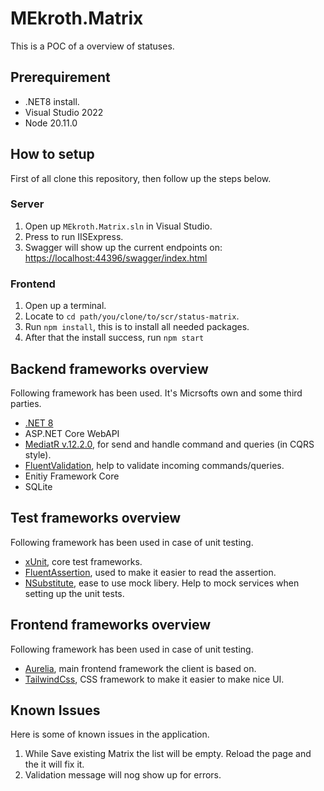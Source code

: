 # MEkroth.Matrix
This is a POC of a overview of statuses.

## Prerequirement
- .NET8 install.
- Visual Studio 2022
- Node 20.11.0
  
## How to setup
First of all clone this repository, then follow up the steps below.

### Server
1. Open up ```MEkroth.Matrix.sln``` in Visual Studio.
2. Press to run IISExpress.
3. Swagger will show up the current endpoints on: [https://localhost:44396/swagger/index.html](https://localhost:44396/swagger/index.html)

### Frontend
1. Open up a terminal.
2. Locate to ```cd path/you/clone/to/scr/status-matrix```.
3. Run ```npm install```, this is to install all needed packages.
4. After that the install success, run ```npm start```

## Backend frameworks overview
Following framework has been used. It's Micrsofts own and some third parties.
- [.NET 8](https://dotnet.microsoft.com/en-us/download/dotnet/8.0)
- ASP.NET Core WebAPI
- [MediatR v.12.2.0](https://github.com/jbogard/MediatR/wiki), for send and handle command and queries (in CQRS style).
- [FluentValidation](https://docs.fluentvalidation.net/en/latest/), help to validate incoming commands/queries. 
- Enitiy Framework Core
- SQLite

## Test frameworks overview
Following framework has been used in case of unit testing.
- [xUnit](https://xunit.net), core test frameworks.
- [FluentAssertion](https://fluentassertions.com/), used to make it easier to read the assertion.
- [NSubstitute](https://nsubstitute.github.io/), ease to use mock libery. Help to mock services when setting up the unit tests.

## Frontend frameworks overview
Following framework has been used in case of unit testing.
- [Aurelia](https://docs.aurelia.io/), main frontend framework the client is based on.
- [TailwindCss](https://tailwindcss.com), CSS framework to make it easier to make nice UI.

## Known Issues
Here is some of known issues in the application.
1. While Save existing Matrix the list will be empty. Reload the page and the it will fix it.
2. Validation message will nog show up for errors. 
